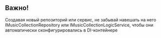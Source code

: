 ## Важно!

Создавая новый репозиторий или сервис,
не забывай навешать на него IMusicCollectionRepository или IMusicCollectionLogicService,
чтобы они автоматически сконфигурировались в DI-контейнере